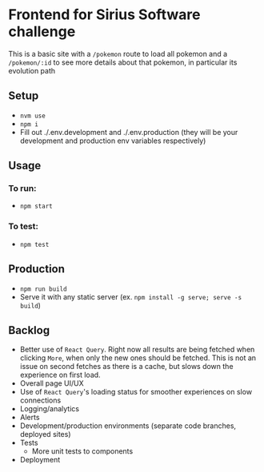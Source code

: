 # Frontend for Sirius Software challenge

This is a basic site with a `/pokemon` route to load all pokemon and a `/pokemon/:id` to see more details about that pokemon, in particular its evolution path

## Setup

- `nvm use`
- `npm i`
- Fill out ./.env.development and ./.env.production (they will be your development and production env variables respectively)

## Usage

### To run:

- `npm start`

### To test:

- `npm test`

## Production

- `npm run build`
- Serve it with any static server (ex. `npm install -g serve; serve -s build`)

## Backlog

- Better use of `React Query`. Right now all results are being fetched when clicking `More`, when only the new ones should be fetched. This is not an issue on second fetches as there is a cache, but slows down the experience on first load.
- Overall page UI/UX
- Use of `React Query`'s loading status for smoother experiences on slow connections
- Logging/analytics
- Alerts
- Development/production environments (separate code branches, deployed sites)
- Tests
  - More unit tests to components
- Deployment
